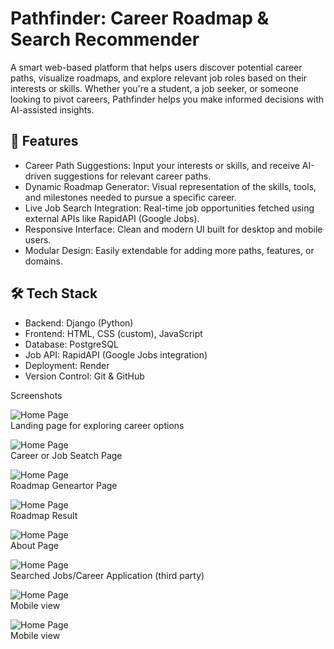 # Pathfinder: Career Roadmap & Search Recommender

A smart web-based platform that helps users discover potential career paths, visualize roadmaps, and explore relevant job roles based on their interests or skills. Whether you're a student, a job seeker, or someone looking to pivot careers, Pathfinder helps you make informed decisions with AI-assisted insights.

## 🚀 Features

- Career Path Suggestions: Input your interests or skills, and receive AI-driven suggestions for relevant career paths.
- Dynamic Roadmap Generator: Visual representation of the skills, tools, and milestones needed to pursue a specific career.
- Live Job Search Integration: Real-time job opportunities fetched using external APIs like RapidAPI (Google Jobs).
- Responsive Interface: Clean and modern UI built for desktop and mobile users.
- Modular Design: Easily extendable for adding more paths, features, or domains.

## 🛠 Tech Stack

- Backend: Django (Python)
- Frontend: HTML, CSS (custom), JavaScript
- Database: PostgreSQL
- Job API: RapidAPI (Google Jobs integration)
- Deployment: Render
- Version Control: Git & GitHub

Screenshots

![Home Page](career_app/static/screenshots/home.png)  
Landing page for exploring career options


![Home Page](career_app/static/screenshots/careerorjobsearch.png)  
Career or Job Seatch Page


![Home Page](career_app/static/screenshots/roadmap_generator.png)  
Roadmap Geneartor Page


![Home Page](career_app/static/screenshots/roadmap_result.png)  
Roadmap Result


![Home Page](career_app/static/screenshots/about.png)  
About Page


![Home Page](career_app/static/screenshots/linkedinandindeed.png)  
Searched Jobs/Career Application (third party)


![Home Page](career_app/static/screenshots/Mobileview1.jpg)  
Mobile view 


![Home Page](career_app/static/screenshots/Mobileview2.jpg)  
Mobile view


